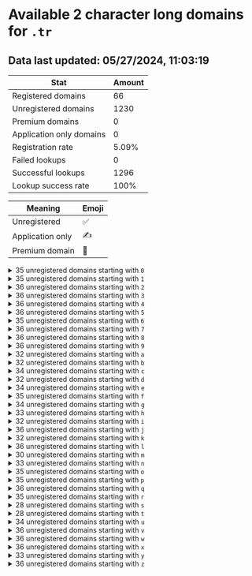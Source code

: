 # Available 2 character long domains for `.tr`

## Data last updated: 05/27/2024, 11:03:19

|Stat|Amount|
|--|--|
|Registered domains|66|
|Unregistered domains|1230|
|Premium domains|0|
|Application only domains|0|
|Registration rate|5.09%|
|Failed lookups|0|
|Successful lookups|1296|
|Lookup success rate|100%|


|Meaning|Emoji|
|--|--|
|Unregistered|:white_check_mark:|
|Application only|:writing_hand:|
|Premium domain|:gem:|

<details>
<summary>35 unregistered domains starting with <bold><code>0</code></bold></summary>

|Type|Domain|
|--|--|
|:white_check_mark:|`00.tr`|
|:white_check_mark:|`01.tr`|
|:white_check_mark:|`02.tr`|
|:white_check_mark:|`03.tr`|
|:white_check_mark:|`04.tr`|
|:white_check_mark:|`05.tr`|
|:white_check_mark:|`06.tr`|
|:white_check_mark:|`08.tr`|
|:white_check_mark:|`09.tr`|
|:white_check_mark:|`0a.tr`|
|:white_check_mark:|`0b.tr`|
|:white_check_mark:|`0c.tr`|
|:white_check_mark:|`0d.tr`|
|:white_check_mark:|`0e.tr`|
|:white_check_mark:|`0f.tr`|
|:white_check_mark:|`0g.tr`|
|:white_check_mark:|`0h.tr`|
|:white_check_mark:|`0i.tr`|
|:white_check_mark:|`0j.tr`|
|:white_check_mark:|`0k.tr`|
|:white_check_mark:|`0l.tr`|
|:white_check_mark:|`0m.tr`|
|:white_check_mark:|`0n.tr`|
|:white_check_mark:|`0o.tr`|
|:white_check_mark:|`0p.tr`|
|:white_check_mark:|`0q.tr`|
|:white_check_mark:|`0r.tr`|
|:white_check_mark:|`0s.tr`|
|:white_check_mark:|`0t.tr`|
|:white_check_mark:|`0u.tr`|
|:white_check_mark:|`0v.tr`|
|:white_check_mark:|`0w.tr`|
|:white_check_mark:|`0x.tr`|
|:white_check_mark:|`0y.tr`|
|:white_check_mark:|`0z.tr`|
</details>
<details>
<summary>35 unregistered domains starting with <bold><code>1</code></bold></summary>

|Type|Domain|
|--|--|
|:white_check_mark:|`10.tr`|
|:white_check_mark:|`11.tr`|
|:white_check_mark:|`12.tr`|
|:white_check_mark:|`13.tr`|
|:white_check_mark:|`14.tr`|
|:white_check_mark:|`15.tr`|
|:white_check_mark:|`16.tr`|
|:white_check_mark:|`18.tr`|
|:white_check_mark:|`19.tr`|
|:white_check_mark:|`1a.tr`|
|:white_check_mark:|`1b.tr`|
|:white_check_mark:|`1c.tr`|
|:white_check_mark:|`1d.tr`|
|:white_check_mark:|`1e.tr`|
|:white_check_mark:|`1f.tr`|
|:white_check_mark:|`1g.tr`|
|:white_check_mark:|`1h.tr`|
|:white_check_mark:|`1i.tr`|
|:white_check_mark:|`1j.tr`|
|:white_check_mark:|`1k.tr`|
|:white_check_mark:|`1l.tr`|
|:white_check_mark:|`1m.tr`|
|:white_check_mark:|`1n.tr`|
|:white_check_mark:|`1o.tr`|
|:white_check_mark:|`1p.tr`|
|:white_check_mark:|`1q.tr`|
|:white_check_mark:|`1r.tr`|
|:white_check_mark:|`1s.tr`|
|:white_check_mark:|`1t.tr`|
|:white_check_mark:|`1u.tr`|
|:white_check_mark:|`1v.tr`|
|:white_check_mark:|`1w.tr`|
|:white_check_mark:|`1x.tr`|
|:white_check_mark:|`1y.tr`|
|:white_check_mark:|`1z.tr`|
</details>
<details>
<summary>36 unregistered domains starting with <bold><code>2</code></bold></summary>

|Type|Domain|
|--|--|
|:white_check_mark:|`20.tr`|
|:white_check_mark:|`21.tr`|
|:white_check_mark:|`22.tr`|
|:white_check_mark:|`23.tr`|
|:white_check_mark:|`24.tr`|
|:white_check_mark:|`25.tr`|
|:white_check_mark:|`26.tr`|
|:white_check_mark:|`27.tr`|
|:white_check_mark:|`28.tr`|
|:white_check_mark:|`29.tr`|
|:white_check_mark:|`2a.tr`|
|:white_check_mark:|`2b.tr`|
|:white_check_mark:|`2c.tr`|
|:white_check_mark:|`2d.tr`|
|:white_check_mark:|`2e.tr`|
|:white_check_mark:|`2f.tr`|
|:white_check_mark:|`2g.tr`|
|:white_check_mark:|`2h.tr`|
|:white_check_mark:|`2i.tr`|
|:white_check_mark:|`2j.tr`|
|:white_check_mark:|`2k.tr`|
|:white_check_mark:|`2l.tr`|
|:white_check_mark:|`2m.tr`|
|:white_check_mark:|`2n.tr`|
|:white_check_mark:|`2o.tr`|
|:white_check_mark:|`2p.tr`|
|:white_check_mark:|`2q.tr`|
|:white_check_mark:|`2r.tr`|
|:white_check_mark:|`2s.tr`|
|:white_check_mark:|`2t.tr`|
|:white_check_mark:|`2u.tr`|
|:white_check_mark:|`2v.tr`|
|:white_check_mark:|`2w.tr`|
|:white_check_mark:|`2x.tr`|
|:white_check_mark:|`2y.tr`|
|:white_check_mark:|`2z.tr`|
</details>
<details>
<summary>36 unregistered domains starting with <bold><code>3</code></bold></summary>

|Type|Domain|
|--|--|
|:white_check_mark:|`30.tr`|
|:white_check_mark:|`31.tr`|
|:white_check_mark:|`32.tr`|
|:white_check_mark:|`33.tr`|
|:white_check_mark:|`34.tr`|
|:white_check_mark:|`35.tr`|
|:white_check_mark:|`36.tr`|
|:white_check_mark:|`37.tr`|
|:white_check_mark:|`38.tr`|
|:white_check_mark:|`39.tr`|
|:white_check_mark:|`3a.tr`|
|:white_check_mark:|`3b.tr`|
|:white_check_mark:|`3c.tr`|
|:white_check_mark:|`3d.tr`|
|:white_check_mark:|`3e.tr`|
|:white_check_mark:|`3f.tr`|
|:white_check_mark:|`3g.tr`|
|:white_check_mark:|`3h.tr`|
|:white_check_mark:|`3i.tr`|
|:white_check_mark:|`3j.tr`|
|:white_check_mark:|`3k.tr`|
|:white_check_mark:|`3l.tr`|
|:white_check_mark:|`3m.tr`|
|:white_check_mark:|`3n.tr`|
|:white_check_mark:|`3o.tr`|
|:white_check_mark:|`3p.tr`|
|:white_check_mark:|`3q.tr`|
|:white_check_mark:|`3r.tr`|
|:white_check_mark:|`3s.tr`|
|:white_check_mark:|`3t.tr`|
|:white_check_mark:|`3u.tr`|
|:white_check_mark:|`3v.tr`|
|:white_check_mark:|`3w.tr`|
|:white_check_mark:|`3x.tr`|
|:white_check_mark:|`3y.tr`|
|:white_check_mark:|`3z.tr`|
</details>
<details>
<summary>36 unregistered domains starting with <bold><code>4</code></bold></summary>

|Type|Domain|
|--|--|
|:white_check_mark:|`40.tr`|
|:white_check_mark:|`41.tr`|
|:white_check_mark:|`42.tr`|
|:white_check_mark:|`43.tr`|
|:white_check_mark:|`44.tr`|
|:white_check_mark:|`45.tr`|
|:white_check_mark:|`46.tr`|
|:white_check_mark:|`47.tr`|
|:white_check_mark:|`48.tr`|
|:white_check_mark:|`49.tr`|
|:white_check_mark:|`4a.tr`|
|:white_check_mark:|`4b.tr`|
|:white_check_mark:|`4c.tr`|
|:white_check_mark:|`4d.tr`|
|:white_check_mark:|`4e.tr`|
|:white_check_mark:|`4f.tr`|
|:white_check_mark:|`4g.tr`|
|:white_check_mark:|`4h.tr`|
|:white_check_mark:|`4i.tr`|
|:white_check_mark:|`4j.tr`|
|:white_check_mark:|`4k.tr`|
|:white_check_mark:|`4l.tr`|
|:white_check_mark:|`4m.tr`|
|:white_check_mark:|`4n.tr`|
|:white_check_mark:|`4o.tr`|
|:white_check_mark:|`4p.tr`|
|:white_check_mark:|`4q.tr`|
|:white_check_mark:|`4r.tr`|
|:white_check_mark:|`4s.tr`|
|:white_check_mark:|`4t.tr`|
|:white_check_mark:|`4u.tr`|
|:white_check_mark:|`4v.tr`|
|:white_check_mark:|`4w.tr`|
|:white_check_mark:|`4x.tr`|
|:white_check_mark:|`4y.tr`|
|:white_check_mark:|`4z.tr`|
</details>
<details>
<summary>36 unregistered domains starting with <bold><code>5</code></bold></summary>

|Type|Domain|
|--|--|
|:white_check_mark:|`50.tr`|
|:white_check_mark:|`51.tr`|
|:white_check_mark:|`52.tr`|
|:white_check_mark:|`53.tr`|
|:white_check_mark:|`54.tr`|
|:white_check_mark:|`55.tr`|
|:white_check_mark:|`56.tr`|
|:white_check_mark:|`57.tr`|
|:white_check_mark:|`58.tr`|
|:white_check_mark:|`59.tr`|
|:white_check_mark:|`5a.tr`|
|:white_check_mark:|`5b.tr`|
|:white_check_mark:|`5c.tr`|
|:white_check_mark:|`5d.tr`|
|:white_check_mark:|`5e.tr`|
|:white_check_mark:|`5f.tr`|
|:white_check_mark:|`5g.tr`|
|:white_check_mark:|`5h.tr`|
|:white_check_mark:|`5i.tr`|
|:white_check_mark:|`5j.tr`|
|:white_check_mark:|`5k.tr`|
|:white_check_mark:|`5l.tr`|
|:white_check_mark:|`5m.tr`|
|:white_check_mark:|`5n.tr`|
|:white_check_mark:|`5o.tr`|
|:white_check_mark:|`5p.tr`|
|:white_check_mark:|`5q.tr`|
|:white_check_mark:|`5r.tr`|
|:white_check_mark:|`5s.tr`|
|:white_check_mark:|`5t.tr`|
|:white_check_mark:|`5u.tr`|
|:white_check_mark:|`5v.tr`|
|:white_check_mark:|`5w.tr`|
|:white_check_mark:|`5x.tr`|
|:white_check_mark:|`5y.tr`|
|:white_check_mark:|`5z.tr`|
</details>
<details>
<summary>35 unregistered domains starting with <bold><code>6</code></bold></summary>

|Type|Domain|
|--|--|
|:white_check_mark:|`60.tr`|
|:white_check_mark:|`61.tr`|
|:white_check_mark:|`62.tr`|
|:white_check_mark:|`63.tr`|
|:white_check_mark:|`64.tr`|
|:white_check_mark:|`65.tr`|
|:white_check_mark:|`66.tr`|
|:white_check_mark:|`68.tr`|
|:white_check_mark:|`69.tr`|
|:white_check_mark:|`6a.tr`|
|:white_check_mark:|`6b.tr`|
|:white_check_mark:|`6c.tr`|
|:white_check_mark:|`6d.tr`|
|:white_check_mark:|`6e.tr`|
|:white_check_mark:|`6f.tr`|
|:white_check_mark:|`6g.tr`|
|:white_check_mark:|`6h.tr`|
|:white_check_mark:|`6i.tr`|
|:white_check_mark:|`6j.tr`|
|:white_check_mark:|`6k.tr`|
|:white_check_mark:|`6l.tr`|
|:white_check_mark:|`6m.tr`|
|:white_check_mark:|`6n.tr`|
|:white_check_mark:|`6o.tr`|
|:white_check_mark:|`6p.tr`|
|:white_check_mark:|`6q.tr`|
|:white_check_mark:|`6r.tr`|
|:white_check_mark:|`6s.tr`|
|:white_check_mark:|`6t.tr`|
|:white_check_mark:|`6u.tr`|
|:white_check_mark:|`6v.tr`|
|:white_check_mark:|`6w.tr`|
|:white_check_mark:|`6x.tr`|
|:white_check_mark:|`6y.tr`|
|:white_check_mark:|`6z.tr`|
</details>
<details>
<summary>36 unregistered domains starting with <bold><code>7</code></bold></summary>

|Type|Domain|
|--|--|
|:white_check_mark:|`70.tr`|
|:white_check_mark:|`71.tr`|
|:white_check_mark:|`72.tr`|
|:white_check_mark:|`73.tr`|
|:white_check_mark:|`74.tr`|
|:white_check_mark:|`75.tr`|
|:white_check_mark:|`76.tr`|
|:white_check_mark:|`77.tr`|
|:white_check_mark:|`78.tr`|
|:white_check_mark:|`79.tr`|
|:white_check_mark:|`7a.tr`|
|:white_check_mark:|`7b.tr`|
|:white_check_mark:|`7c.tr`|
|:white_check_mark:|`7d.tr`|
|:white_check_mark:|`7e.tr`|
|:white_check_mark:|`7f.tr`|
|:white_check_mark:|`7g.tr`|
|:white_check_mark:|`7h.tr`|
|:white_check_mark:|`7i.tr`|
|:white_check_mark:|`7j.tr`|
|:white_check_mark:|`7k.tr`|
|:white_check_mark:|`7l.tr`|
|:white_check_mark:|`7m.tr`|
|:white_check_mark:|`7n.tr`|
|:white_check_mark:|`7o.tr`|
|:white_check_mark:|`7p.tr`|
|:white_check_mark:|`7q.tr`|
|:white_check_mark:|`7r.tr`|
|:white_check_mark:|`7s.tr`|
|:white_check_mark:|`7t.tr`|
|:white_check_mark:|`7u.tr`|
|:white_check_mark:|`7v.tr`|
|:white_check_mark:|`7w.tr`|
|:white_check_mark:|`7x.tr`|
|:white_check_mark:|`7y.tr`|
|:white_check_mark:|`7z.tr`|
</details>
<details>
<summary>36 unregistered domains starting with <bold><code>8</code></bold></summary>

|Type|Domain|
|--|--|
|:white_check_mark:|`80.tr`|
|:white_check_mark:|`81.tr`|
|:white_check_mark:|`82.tr`|
|:white_check_mark:|`83.tr`|
|:white_check_mark:|`84.tr`|
|:white_check_mark:|`85.tr`|
|:white_check_mark:|`86.tr`|
|:white_check_mark:|`87.tr`|
|:white_check_mark:|`88.tr`|
|:white_check_mark:|`89.tr`|
|:white_check_mark:|`8a.tr`|
|:white_check_mark:|`8b.tr`|
|:white_check_mark:|`8c.tr`|
|:white_check_mark:|`8d.tr`|
|:white_check_mark:|`8e.tr`|
|:white_check_mark:|`8f.tr`|
|:white_check_mark:|`8g.tr`|
|:white_check_mark:|`8h.tr`|
|:white_check_mark:|`8i.tr`|
|:white_check_mark:|`8j.tr`|
|:white_check_mark:|`8k.tr`|
|:white_check_mark:|`8l.tr`|
|:white_check_mark:|`8m.tr`|
|:white_check_mark:|`8n.tr`|
|:white_check_mark:|`8o.tr`|
|:white_check_mark:|`8p.tr`|
|:white_check_mark:|`8q.tr`|
|:white_check_mark:|`8r.tr`|
|:white_check_mark:|`8s.tr`|
|:white_check_mark:|`8t.tr`|
|:white_check_mark:|`8u.tr`|
|:white_check_mark:|`8v.tr`|
|:white_check_mark:|`8w.tr`|
|:white_check_mark:|`8x.tr`|
|:white_check_mark:|`8y.tr`|
|:white_check_mark:|`8z.tr`|
</details>
<details>
<summary>36 unregistered domains starting with <bold><code>9</code></bold></summary>

|Type|Domain|
|--|--|
|:white_check_mark:|`90.tr`|
|:white_check_mark:|`91.tr`|
|:white_check_mark:|`92.tr`|
|:white_check_mark:|`93.tr`|
|:white_check_mark:|`94.tr`|
|:white_check_mark:|`95.tr`|
|:white_check_mark:|`96.tr`|
|:white_check_mark:|`97.tr`|
|:white_check_mark:|`98.tr`|
|:white_check_mark:|`99.tr`|
|:white_check_mark:|`9a.tr`|
|:white_check_mark:|`9b.tr`|
|:white_check_mark:|`9c.tr`|
|:white_check_mark:|`9d.tr`|
|:white_check_mark:|`9e.tr`|
|:white_check_mark:|`9f.tr`|
|:white_check_mark:|`9g.tr`|
|:white_check_mark:|`9h.tr`|
|:white_check_mark:|`9i.tr`|
|:white_check_mark:|`9j.tr`|
|:white_check_mark:|`9k.tr`|
|:white_check_mark:|`9l.tr`|
|:white_check_mark:|`9m.tr`|
|:white_check_mark:|`9n.tr`|
|:white_check_mark:|`9o.tr`|
|:white_check_mark:|`9p.tr`|
|:white_check_mark:|`9q.tr`|
|:white_check_mark:|`9r.tr`|
|:white_check_mark:|`9s.tr`|
|:white_check_mark:|`9t.tr`|
|:white_check_mark:|`9u.tr`|
|:white_check_mark:|`9v.tr`|
|:white_check_mark:|`9w.tr`|
|:white_check_mark:|`9x.tr`|
|:white_check_mark:|`9y.tr`|
|:white_check_mark:|`9z.tr`|
</details>
<details>
<summary>32 unregistered domains starting with <bold><code>a</code></bold></summary>

|Type|Domain|
|--|--|
|:white_check_mark:|`a0.tr`|
|:white_check_mark:|`a1.tr`|
|:white_check_mark:|`a2.tr`|
|:white_check_mark:|`a3.tr`|
|:white_check_mark:|`a4.tr`|
|:white_check_mark:|`a5.tr`|
|:white_check_mark:|`a6.tr`|
|:white_check_mark:|`a7.tr`|
|:white_check_mark:|`a8.tr`|
|:white_check_mark:|`a9.tr`|
|:white_check_mark:|`ac.tr`|
|:white_check_mark:|`ad.tr`|
|:white_check_mark:|`ae.tr`|
|:white_check_mark:|`af.tr`|
|:white_check_mark:|`ag.tr`|
|:white_check_mark:|`ah.tr`|
|:white_check_mark:|`aj.tr`|
|:white_check_mark:|`ak.tr`|
|:white_check_mark:|`al.tr`|
|:white_check_mark:|`am.tr`|
|:white_check_mark:|`an.tr`|
|:white_check_mark:|`ao.tr`|
|:white_check_mark:|`ap.tr`|
|:white_check_mark:|`aq.tr`|
|:white_check_mark:|`ar.tr`|
|:white_check_mark:|`as.tr`|
|:white_check_mark:|`at.tr`|
|:white_check_mark:|`av.tr`|
|:white_check_mark:|`aw.tr`|
|:white_check_mark:|`ax.tr`|
|:white_check_mark:|`ay.tr`|
|:white_check_mark:|`az.tr`|
</details>
<details>
<summary>32 unregistered domains starting with <bold><code>b</code></bold></summary>

|Type|Domain|
|--|--|
|:white_check_mark:|`b0.tr`|
|:white_check_mark:|`b1.tr`|
|:white_check_mark:|`b2.tr`|
|:white_check_mark:|`b3.tr`|
|:white_check_mark:|`b4.tr`|
|:white_check_mark:|`b5.tr`|
|:white_check_mark:|`b6.tr`|
|:white_check_mark:|`b7.tr`|
|:white_check_mark:|`b8.tr`|
|:white_check_mark:|`b9.tr`|
|:white_check_mark:|`ba.tr`|
|:white_check_mark:|`bb.tr`|
|:white_check_mark:|`bc.tr`|
|:white_check_mark:|`bf.tr`|
|:white_check_mark:|`bg.tr`|
|:white_check_mark:|`bh.tr`|
|:white_check_mark:|`bi.tr`|
|:white_check_mark:|`bj.tr`|
|:white_check_mark:|`bk.tr`|
|:white_check_mark:|`bl.tr`|
|:white_check_mark:|`bm.tr`|
|:white_check_mark:|`bn.tr`|
|:white_check_mark:|`bo.tr`|
|:white_check_mark:|`bp.tr`|
|:white_check_mark:|`bq.tr`|
|:white_check_mark:|`br.tr`|
|:white_check_mark:|`bs.tr`|
|:white_check_mark:|`bv.tr`|
|:white_check_mark:|`bw.tr`|
|:white_check_mark:|`bx.tr`|
|:white_check_mark:|`by.tr`|
|:white_check_mark:|`bz.tr`|
</details>
<details>
<summary>34 unregistered domains starting with <bold><code>c</code></bold></summary>

|Type|Domain|
|--|--|
|:white_check_mark:|`c0.tr`|
|:white_check_mark:|`c1.tr`|
|:white_check_mark:|`c2.tr`|
|:white_check_mark:|`c3.tr`|
|:white_check_mark:|`c4.tr`|
|:white_check_mark:|`c5.tr`|
|:white_check_mark:|`c6.tr`|
|:white_check_mark:|`c7.tr`|
|:white_check_mark:|`c8.tr`|
|:white_check_mark:|`c9.tr`|
|:white_check_mark:|`ca.tr`|
|:white_check_mark:|`cb.tr`|
|:white_check_mark:|`cc.tr`|
|:white_check_mark:|`cd.tr`|
|:white_check_mark:|`ce.tr`|
|:white_check_mark:|`cf.tr`|
|:white_check_mark:|`cg.tr`|
|:white_check_mark:|`ch.tr`|
|:white_check_mark:|`cj.tr`|
|:white_check_mark:|`ck.tr`|
|:white_check_mark:|`cl.tr`|
|:white_check_mark:|`cm.tr`|
|:white_check_mark:|`cn.tr`|
|:white_check_mark:|`co.tr`|
|:white_check_mark:|`cp.tr`|
|:white_check_mark:|`cq.tr`|
|:white_check_mark:|`cr.tr`|
|:white_check_mark:|`cs.tr`|
|:white_check_mark:|`ct.tr`|
|:white_check_mark:|`cv.tr`|
|:white_check_mark:|`cw.tr`|
|:white_check_mark:|`cx.tr`|
|:white_check_mark:|`cy.tr`|
|:white_check_mark:|`cz.tr`|
</details>
<details>
<summary>32 unregistered domains starting with <bold><code>d</code></bold></summary>

|Type|Domain|
|--|--|
|:white_check_mark:|`d0.tr`|
|:white_check_mark:|`d1.tr`|
|:white_check_mark:|`d2.tr`|
|:white_check_mark:|`d3.tr`|
|:white_check_mark:|`d4.tr`|
|:white_check_mark:|`d5.tr`|
|:white_check_mark:|`d6.tr`|
|:white_check_mark:|`d7.tr`|
|:white_check_mark:|`d8.tr`|
|:white_check_mark:|`d9.tr`|
|:white_check_mark:|`dc.tr`|
|:white_check_mark:|`de.tr`|
|:white_check_mark:|`df.tr`|
|:white_check_mark:|`dg.tr`|
|:white_check_mark:|`dh.tr`|
|:white_check_mark:|`di.tr`|
|:white_check_mark:|`dj.tr`|
|:white_check_mark:|`dk.tr`|
|:white_check_mark:|`dl.tr`|
|:white_check_mark:|`dm.tr`|
|:white_check_mark:|`dn.tr`|
|:white_check_mark:|`do.tr`|
|:white_check_mark:|`dp.tr`|
|:white_check_mark:|`dq.tr`|
|:white_check_mark:|`dr.tr`|
|:white_check_mark:|`ds.tr`|
|:white_check_mark:|`dt.tr`|
|:white_check_mark:|`dv.tr`|
|:white_check_mark:|`dw.tr`|
|:white_check_mark:|`dx.tr`|
|:white_check_mark:|`dy.tr`|
|:white_check_mark:|`dz.tr`|
</details>
<details>
<summary>34 unregistered domains starting with <bold><code>e</code></bold></summary>

|Type|Domain|
|--|--|
|:white_check_mark:|`e0.tr`|
|:white_check_mark:|`e1.tr`|
|:white_check_mark:|`e2.tr`|
|:white_check_mark:|`e3.tr`|
|:white_check_mark:|`e4.tr`|
|:white_check_mark:|`e5.tr`|
|:white_check_mark:|`e6.tr`|
|:white_check_mark:|`e7.tr`|
|:white_check_mark:|`e8.tr`|
|:white_check_mark:|`e9.tr`|
|:white_check_mark:|`ea.tr`|
|:white_check_mark:|`ec.tr`|
|:white_check_mark:|`ed.tr`|
|:white_check_mark:|`ee.tr`|
|:white_check_mark:|`ef.tr`|
|:white_check_mark:|`eg.tr`|
|:white_check_mark:|`eh.tr`|
|:white_check_mark:|`ei.tr`|
|:white_check_mark:|`ej.tr`|
|:white_check_mark:|`ek.tr`|
|:white_check_mark:|`el.tr`|
|:white_check_mark:|`em.tr`|
|:white_check_mark:|`en.tr`|
|:white_check_mark:|`eo.tr`|
|:white_check_mark:|`ep.tr`|
|:white_check_mark:|`eq.tr`|
|:white_check_mark:|`er.tr`|
|:white_check_mark:|`es.tr`|
|:white_check_mark:|`et.tr`|
|:white_check_mark:|`ev.tr`|
|:white_check_mark:|`ew.tr`|
|:white_check_mark:|`ex.tr`|
|:white_check_mark:|`ey.tr`|
|:white_check_mark:|`ez.tr`|
</details>
<details>
<summary>35 unregistered domains starting with <bold><code>f</code></bold></summary>

|Type|Domain|
|--|--|
|:white_check_mark:|`f0.tr`|
|:white_check_mark:|`f1.tr`|
|:white_check_mark:|`f2.tr`|
|:white_check_mark:|`f3.tr`|
|:white_check_mark:|`f4.tr`|
|:white_check_mark:|`f5.tr`|
|:white_check_mark:|`f6.tr`|
|:white_check_mark:|`f7.tr`|
|:white_check_mark:|`f8.tr`|
|:white_check_mark:|`f9.tr`|
|:white_check_mark:|`fa.tr`|
|:white_check_mark:|`fc.tr`|
|:white_check_mark:|`fd.tr`|
|:white_check_mark:|`fe.tr`|
|:white_check_mark:|`ff.tr`|
|:white_check_mark:|`fg.tr`|
|:white_check_mark:|`fh.tr`|
|:white_check_mark:|`fi.tr`|
|:white_check_mark:|`fj.tr`|
|:white_check_mark:|`fk.tr`|
|:white_check_mark:|`fl.tr`|
|:white_check_mark:|`fm.tr`|
|:white_check_mark:|`fn.tr`|
|:white_check_mark:|`fo.tr`|
|:white_check_mark:|`fp.tr`|
|:white_check_mark:|`fq.tr`|
|:white_check_mark:|`fr.tr`|
|:white_check_mark:|`fs.tr`|
|:white_check_mark:|`ft.tr`|
|:white_check_mark:|`fu.tr`|
|:white_check_mark:|`fv.tr`|
|:white_check_mark:|`fw.tr`|
|:white_check_mark:|`fx.tr`|
|:white_check_mark:|`fy.tr`|
|:white_check_mark:|`fz.tr`|
</details>
<details>
<summary>34 unregistered domains starting with <bold><code>g</code></bold></summary>

|Type|Domain|
|--|--|
|:white_check_mark:|`g0.tr`|
|:white_check_mark:|`g1.tr`|
|:white_check_mark:|`g2.tr`|
|:white_check_mark:|`g3.tr`|
|:white_check_mark:|`g4.tr`|
|:white_check_mark:|`g5.tr`|
|:white_check_mark:|`g6.tr`|
|:white_check_mark:|`g7.tr`|
|:white_check_mark:|`g8.tr`|
|:white_check_mark:|`g9.tr`|
|:white_check_mark:|`ga.tr`|
|:white_check_mark:|`gb.tr`|
|:white_check_mark:|`gc.tr`|
|:white_check_mark:|`gd.tr`|
|:white_check_mark:|`ge.tr`|
|:white_check_mark:|`gf.tr`|
|:white_check_mark:|`gg.tr`|
|:white_check_mark:|`gh.tr`|
|:white_check_mark:|`gi.tr`|
|:white_check_mark:|`gj.tr`|
|:white_check_mark:|`gl.tr`|
|:white_check_mark:|`gm.tr`|
|:white_check_mark:|`gn.tr`|
|:white_check_mark:|`go.tr`|
|:white_check_mark:|`gp.tr`|
|:white_check_mark:|`gq.tr`|
|:white_check_mark:|`gr.tr`|
|:white_check_mark:|`gs.tr`|
|:white_check_mark:|`gt.tr`|
|:white_check_mark:|`gv.tr`|
|:white_check_mark:|`gw.tr`|
|:white_check_mark:|`gx.tr`|
|:white_check_mark:|`gy.tr`|
|:white_check_mark:|`gz.tr`|
</details>
<details>
<summary>33 unregistered domains starting with <bold><code>h</code></bold></summary>

|Type|Domain|
|--|--|
|:white_check_mark:|`h0.tr`|
|:white_check_mark:|`h1.tr`|
|:white_check_mark:|`h2.tr`|
|:white_check_mark:|`h3.tr`|
|:white_check_mark:|`h4.tr`|
|:white_check_mark:|`h5.tr`|
|:white_check_mark:|`h6.tr`|
|:white_check_mark:|`h7.tr`|
|:white_check_mark:|`h8.tr`|
|:white_check_mark:|`h9.tr`|
|:white_check_mark:|`ha.tr`|
|:white_check_mark:|`hb.tr`|
|:white_check_mark:|`hc.tr`|
|:white_check_mark:|`hd.tr`|
|:white_check_mark:|`he.tr`|
|:white_check_mark:|`hf.tr`|
|:white_check_mark:|`hg.tr`|
|:white_check_mark:|`hh.tr`|
|:white_check_mark:|`hi.tr`|
|:white_check_mark:|`hj.tr`|
|:white_check_mark:|`hl.tr`|
|:white_check_mark:|`hn.tr`|
|:white_check_mark:|`ho.tr`|
|:white_check_mark:|`hp.tr`|
|:white_check_mark:|`hq.tr`|
|:white_check_mark:|`hr.tr`|
|:white_check_mark:|`hs.tr`|
|:white_check_mark:|`ht.tr`|
|:white_check_mark:|`hv.tr`|
|:white_check_mark:|`hw.tr`|
|:white_check_mark:|`hx.tr`|
|:white_check_mark:|`hy.tr`|
|:white_check_mark:|`hz.tr`|
</details>
<details>
<summary>32 unregistered domains starting with <bold><code>i</code></bold></summary>

|Type|Domain|
|--|--|
|:white_check_mark:|`i0.tr`|
|:white_check_mark:|`i1.tr`|
|:white_check_mark:|`i2.tr`|
|:white_check_mark:|`i3.tr`|
|:white_check_mark:|`i4.tr`|
|:white_check_mark:|`i5.tr`|
|:white_check_mark:|`i6.tr`|
|:white_check_mark:|`i7.tr`|
|:white_check_mark:|`i8.tr`|
|:white_check_mark:|`i9.tr`|
|:white_check_mark:|`ib.tr`|
|:white_check_mark:|`ic.tr`|
|:white_check_mark:|`id.tr`|
|:white_check_mark:|`ie.tr`|
|:white_check_mark:|`if.tr`|
|:white_check_mark:|`ig.tr`|
|:white_check_mark:|`ih.tr`|
|:white_check_mark:|`ii.tr`|
|:white_check_mark:|`ij.tr`|
|:white_check_mark:|`ik.tr`|
|:white_check_mark:|`il.tr`|
|:white_check_mark:|`im.tr`|
|:white_check_mark:|`in.tr`|
|:white_check_mark:|`ip.tr`|
|:white_check_mark:|`iq.tr`|
|:white_check_mark:|`ir.tr`|
|:white_check_mark:|`it.tr`|
|:white_check_mark:|`iv.tr`|
|:white_check_mark:|`iw.tr`|
|:white_check_mark:|`ix.tr`|
|:white_check_mark:|`iy.tr`|
|:white_check_mark:|`iz.tr`|
</details>
<details>
<summary>36 unregistered domains starting with <bold><code>j</code></bold></summary>

|Type|Domain|
|--|--|
|:white_check_mark:|`j0.tr`|
|:white_check_mark:|`j1.tr`|
|:white_check_mark:|`j2.tr`|
|:white_check_mark:|`j3.tr`|
|:white_check_mark:|`j4.tr`|
|:white_check_mark:|`j5.tr`|
|:white_check_mark:|`j6.tr`|
|:white_check_mark:|`j7.tr`|
|:white_check_mark:|`j8.tr`|
|:white_check_mark:|`j9.tr`|
|:white_check_mark:|`ja.tr`|
|:white_check_mark:|`jb.tr`|
|:white_check_mark:|`jc.tr`|
|:white_check_mark:|`jd.tr`|
|:white_check_mark:|`je.tr`|
|:white_check_mark:|`jf.tr`|
|:white_check_mark:|`jg.tr`|
|:white_check_mark:|`jh.tr`|
|:white_check_mark:|`ji.tr`|
|:white_check_mark:|`jj.tr`|
|:white_check_mark:|`jk.tr`|
|:white_check_mark:|`jl.tr`|
|:white_check_mark:|`jm.tr`|
|:white_check_mark:|`jn.tr`|
|:white_check_mark:|`jo.tr`|
|:white_check_mark:|`jp.tr`|
|:white_check_mark:|`jq.tr`|
|:white_check_mark:|`jr.tr`|
|:white_check_mark:|`js.tr`|
|:white_check_mark:|`jt.tr`|
|:white_check_mark:|`ju.tr`|
|:white_check_mark:|`jv.tr`|
|:white_check_mark:|`jw.tr`|
|:white_check_mark:|`jx.tr`|
|:white_check_mark:|`jy.tr`|
|:white_check_mark:|`jz.tr`|
</details>
<details>
<summary>32 unregistered domains starting with <bold><code>k</code></bold></summary>

|Type|Domain|
|--|--|
|:white_check_mark:|`k0.tr`|
|:white_check_mark:|`k1.tr`|
|:white_check_mark:|`k2.tr`|
|:white_check_mark:|`k3.tr`|
|:white_check_mark:|`k4.tr`|
|:white_check_mark:|`k5.tr`|
|:white_check_mark:|`k6.tr`|
|:white_check_mark:|`k7.tr`|
|:white_check_mark:|`k8.tr`|
|:white_check_mark:|`k9.tr`|
|:white_check_mark:|`kb.tr`|
|:white_check_mark:|`kc.tr`|
|:white_check_mark:|`kd.tr`|
|:white_check_mark:|`ke.tr`|
|:white_check_mark:|`kf.tr`|
|:white_check_mark:|`kg.tr`|
|:white_check_mark:|`kh.tr`|
|:white_check_mark:|`ki.tr`|
|:white_check_mark:|`kj.tr`|
|:white_check_mark:|`kk.tr`|
|:white_check_mark:|`kl.tr`|
|:white_check_mark:|`kn.tr`|
|:white_check_mark:|`ko.tr`|
|:white_check_mark:|`kq.tr`|
|:white_check_mark:|`kr.tr`|
|:white_check_mark:|`ks.tr`|
|:white_check_mark:|`kt.tr`|
|:white_check_mark:|`kv.tr`|
|:white_check_mark:|`kw.tr`|
|:white_check_mark:|`kx.tr`|
|:white_check_mark:|`ky.tr`|
|:white_check_mark:|`kz.tr`|
</details>
<details>
<summary>36 unregistered domains starting with <bold><code>l</code></bold></summary>

|Type|Domain|
|--|--|
|:white_check_mark:|`l0.tr`|
|:white_check_mark:|`l1.tr`|
|:white_check_mark:|`l2.tr`|
|:white_check_mark:|`l3.tr`|
|:white_check_mark:|`l4.tr`|
|:white_check_mark:|`l5.tr`|
|:white_check_mark:|`l6.tr`|
|:white_check_mark:|`l7.tr`|
|:white_check_mark:|`l8.tr`|
|:white_check_mark:|`l9.tr`|
|:white_check_mark:|`la.tr`|
|:white_check_mark:|`lb.tr`|
|:white_check_mark:|`lc.tr`|
|:white_check_mark:|`ld.tr`|
|:white_check_mark:|`le.tr`|
|:white_check_mark:|`lf.tr`|
|:white_check_mark:|`lg.tr`|
|:white_check_mark:|`lh.tr`|
|:white_check_mark:|`li.tr`|
|:white_check_mark:|`lj.tr`|
|:white_check_mark:|`lk.tr`|
|:white_check_mark:|`ll.tr`|
|:white_check_mark:|`lm.tr`|
|:white_check_mark:|`ln.tr`|
|:white_check_mark:|`lo.tr`|
|:white_check_mark:|`lp.tr`|
|:white_check_mark:|`lq.tr`|
|:white_check_mark:|`lr.tr`|
|:white_check_mark:|`ls.tr`|
|:white_check_mark:|`lt.tr`|
|:white_check_mark:|`lu.tr`|
|:white_check_mark:|`lv.tr`|
|:white_check_mark:|`lw.tr`|
|:white_check_mark:|`lx.tr`|
|:white_check_mark:|`ly.tr`|
|:white_check_mark:|`lz.tr`|
</details>
<details>
<summary>30 unregistered domains starting with <bold><code>m</code></bold></summary>

|Type|Domain|
|--|--|
|:white_check_mark:|`m0.tr`|
|:white_check_mark:|`m1.tr`|
|:white_check_mark:|`m2.tr`|
|:white_check_mark:|`m3.tr`|
|:white_check_mark:|`m4.tr`|
|:white_check_mark:|`m5.tr`|
|:white_check_mark:|`m6.tr`|
|:white_check_mark:|`m7.tr`|
|:white_check_mark:|`m8.tr`|
|:white_check_mark:|`m9.tr`|
|:white_check_mark:|`ma.tr`|
|:white_check_mark:|`mb.tr`|
|:white_check_mark:|`md.tr`|
|:white_check_mark:|`mf.tr`|
|:white_check_mark:|`mg.tr`|
|:white_check_mark:|`mi.tr`|
|:white_check_mark:|`mj.tr`|
|:white_check_mark:|`ml.tr`|
|:white_check_mark:|`mm.tr`|
|:white_check_mark:|`mn.tr`|
|:white_check_mark:|`mo.tr`|
|:white_check_mark:|`mp.tr`|
|:white_check_mark:|`mq.tr`|
|:white_check_mark:|`mr.tr`|
|:white_check_mark:|`ms.tr`|
|:white_check_mark:|`mv.tr`|
|:white_check_mark:|`mw.tr`|
|:white_check_mark:|`mx.tr`|
|:white_check_mark:|`my.tr`|
|:white_check_mark:|`mz.tr`|
</details>
<details>
<summary>33 unregistered domains starting with <bold><code>n</code></bold></summary>

|Type|Domain|
|--|--|
|:white_check_mark:|`n0.tr`|
|:white_check_mark:|`n1.tr`|
|:white_check_mark:|`n2.tr`|
|:white_check_mark:|`n3.tr`|
|:white_check_mark:|`n4.tr`|
|:white_check_mark:|`n5.tr`|
|:white_check_mark:|`n6.tr`|
|:white_check_mark:|`n7.tr`|
|:white_check_mark:|`n8.tr`|
|:white_check_mark:|`n9.tr`|
|:white_check_mark:|`nb.tr`|
|:white_check_mark:|`nc.tr`|
|:white_check_mark:|`nd.tr`|
|:white_check_mark:|`nf.tr`|
|:white_check_mark:|`ng.tr`|
|:white_check_mark:|`nh.tr`|
|:white_check_mark:|`ni.tr`|
|:white_check_mark:|`nj.tr`|
|:white_check_mark:|`nk.tr`|
|:white_check_mark:|`nl.tr`|
|:white_check_mark:|`nm.tr`|
|:white_check_mark:|`nn.tr`|
|:white_check_mark:|`no.tr`|
|:white_check_mark:|`np.tr`|
|:white_check_mark:|`nq.tr`|
|:white_check_mark:|`nr.tr`|
|:white_check_mark:|`ns.tr`|
|:white_check_mark:|`nt.tr`|
|:white_check_mark:|`nv.tr`|
|:white_check_mark:|`nw.tr`|
|:white_check_mark:|`nx.tr`|
|:white_check_mark:|`ny.tr`|
|:white_check_mark:|`nz.tr`|
</details>
<details>
<summary>35 unregistered domains starting with <bold><code>o</code></bold></summary>

|Type|Domain|
|--|--|
|:white_check_mark:|`o0.tr`|
|:white_check_mark:|`o1.tr`|
|:white_check_mark:|`o2.tr`|
|:white_check_mark:|`o3.tr`|
|:white_check_mark:|`o4.tr`|
|:white_check_mark:|`o5.tr`|
|:white_check_mark:|`o6.tr`|
|:white_check_mark:|`o7.tr`|
|:white_check_mark:|`o8.tr`|
|:white_check_mark:|`o9.tr`|
|:white_check_mark:|`oa.tr`|
|:white_check_mark:|`ob.tr`|
|:white_check_mark:|`oc.tr`|
|:white_check_mark:|`od.tr`|
|:white_check_mark:|`oe.tr`|
|:white_check_mark:|`og.tr`|
|:white_check_mark:|`oh.tr`|
|:white_check_mark:|`oi.tr`|
|:white_check_mark:|`oj.tr`|
|:white_check_mark:|`ok.tr`|
|:white_check_mark:|`ol.tr`|
|:white_check_mark:|`om.tr`|
|:white_check_mark:|`on.tr`|
|:white_check_mark:|`oo.tr`|
|:white_check_mark:|`op.tr`|
|:white_check_mark:|`oq.tr`|
|:white_check_mark:|`or.tr`|
|:white_check_mark:|`os.tr`|
|:white_check_mark:|`ot.tr`|
|:white_check_mark:|`ou.tr`|
|:white_check_mark:|`ov.tr`|
|:white_check_mark:|`ow.tr`|
|:white_check_mark:|`ox.tr`|
|:white_check_mark:|`oy.tr`|
|:white_check_mark:|`oz.tr`|
</details>
<details>
<summary>35 unregistered domains starting with <bold><code>p</code></bold></summary>

|Type|Domain|
|--|--|
|:white_check_mark:|`p0.tr`|
|:white_check_mark:|`p1.tr`|
|:white_check_mark:|`p2.tr`|
|:white_check_mark:|`p3.tr`|
|:white_check_mark:|`p4.tr`|
|:white_check_mark:|`p5.tr`|
|:white_check_mark:|`p6.tr`|
|:white_check_mark:|`p7.tr`|
|:white_check_mark:|`p8.tr`|
|:white_check_mark:|`p9.tr`|
|:white_check_mark:|`pa.tr`|
|:white_check_mark:|`pb.tr`|
|:white_check_mark:|`pc.tr`|
|:white_check_mark:|`pd.tr`|
|:white_check_mark:|`pe.tr`|
|:white_check_mark:|`pf.tr`|
|:white_check_mark:|`pg.tr`|
|:white_check_mark:|`ph.tr`|
|:white_check_mark:|`pi.tr`|
|:white_check_mark:|`pj.tr`|
|:white_check_mark:|`pk.tr`|
|:white_check_mark:|`pl.tr`|
|:white_check_mark:|`pn.tr`|
|:white_check_mark:|`po.tr`|
|:white_check_mark:|`pp.tr`|
|:white_check_mark:|`pq.tr`|
|:white_check_mark:|`pr.tr`|
|:white_check_mark:|`ps.tr`|
|:white_check_mark:|`pt.tr`|
|:white_check_mark:|`pu.tr`|
|:white_check_mark:|`pv.tr`|
|:white_check_mark:|`pw.tr`|
|:white_check_mark:|`px.tr`|
|:white_check_mark:|`py.tr`|
|:white_check_mark:|`pz.tr`|
</details>
<details>
<summary>36 unregistered domains starting with <bold><code>q</code></bold></summary>

|Type|Domain|
|--|--|
|:white_check_mark:|`q0.tr`|
|:white_check_mark:|`q1.tr`|
|:white_check_mark:|`q2.tr`|
|:white_check_mark:|`q3.tr`|
|:white_check_mark:|`q4.tr`|
|:white_check_mark:|`q5.tr`|
|:white_check_mark:|`q6.tr`|
|:white_check_mark:|`q7.tr`|
|:white_check_mark:|`q8.tr`|
|:white_check_mark:|`q9.tr`|
|:white_check_mark:|`qa.tr`|
|:white_check_mark:|`qb.tr`|
|:white_check_mark:|`qc.tr`|
|:white_check_mark:|`qd.tr`|
|:white_check_mark:|`qe.tr`|
|:white_check_mark:|`qf.tr`|
|:white_check_mark:|`qg.tr`|
|:white_check_mark:|`qh.tr`|
|:white_check_mark:|`qi.tr`|
|:white_check_mark:|`qj.tr`|
|:white_check_mark:|`qk.tr`|
|:white_check_mark:|`ql.tr`|
|:white_check_mark:|`qm.tr`|
|:white_check_mark:|`qn.tr`|
|:white_check_mark:|`qo.tr`|
|:white_check_mark:|`qp.tr`|
|:white_check_mark:|`qq.tr`|
|:white_check_mark:|`qr.tr`|
|:white_check_mark:|`qs.tr`|
|:white_check_mark:|`qt.tr`|
|:white_check_mark:|`qu.tr`|
|:white_check_mark:|`qv.tr`|
|:white_check_mark:|`qw.tr`|
|:white_check_mark:|`qx.tr`|
|:white_check_mark:|`qy.tr`|
|:white_check_mark:|`qz.tr`|
</details>
<details>
<summary>35 unregistered domains starting with <bold><code>r</code></bold></summary>

|Type|Domain|
|--|--|
|:white_check_mark:|`r0.tr`|
|:white_check_mark:|`r1.tr`|
|:white_check_mark:|`r2.tr`|
|:white_check_mark:|`r3.tr`|
|:white_check_mark:|`r4.tr`|
|:white_check_mark:|`r5.tr`|
|:white_check_mark:|`r6.tr`|
|:white_check_mark:|`r7.tr`|
|:white_check_mark:|`r8.tr`|
|:white_check_mark:|`r9.tr`|
|:white_check_mark:|`ra.tr`|
|:white_check_mark:|`rb.tr`|
|:white_check_mark:|`rd.tr`|
|:white_check_mark:|`re.tr`|
|:white_check_mark:|`rf.tr`|
|:white_check_mark:|`rg.tr`|
|:white_check_mark:|`rh.tr`|
|:white_check_mark:|`ri.tr`|
|:white_check_mark:|`rj.tr`|
|:white_check_mark:|`rk.tr`|
|:white_check_mark:|`rl.tr`|
|:white_check_mark:|`rm.tr`|
|:white_check_mark:|`rn.tr`|
|:white_check_mark:|`ro.tr`|
|:white_check_mark:|`rp.tr`|
|:white_check_mark:|`rq.tr`|
|:white_check_mark:|`rr.tr`|
|:white_check_mark:|`rs.tr`|
|:white_check_mark:|`rt.tr`|
|:white_check_mark:|`ru.tr`|
|:white_check_mark:|`rv.tr`|
|:white_check_mark:|`rw.tr`|
|:white_check_mark:|`rx.tr`|
|:white_check_mark:|`ry.tr`|
|:white_check_mark:|`rz.tr`|
</details>
<details>
<summary>28 unregistered domains starting with <bold><code>s</code></bold></summary>

|Type|Domain|
|--|--|
|:white_check_mark:|`s0.tr`|
|:white_check_mark:|`s1.tr`|
|:white_check_mark:|`s2.tr`|
|:white_check_mark:|`s3.tr`|
|:white_check_mark:|`s4.tr`|
|:white_check_mark:|`s5.tr`|
|:white_check_mark:|`s6.tr`|
|:white_check_mark:|`s7.tr`|
|:white_check_mark:|`s8.tr`|
|:white_check_mark:|`s9.tr`|
|:white_check_mark:|`sa.tr`|
|:white_check_mark:|`sc.tr`|
|:white_check_mark:|`sd.tr`|
|:white_check_mark:|`sf.tr`|
|:white_check_mark:|`sh.tr`|
|:white_check_mark:|`si.tr`|
|:white_check_mark:|`sk.tr`|
|:white_check_mark:|`sl.tr`|
|:white_check_mark:|`sn.tr`|
|:white_check_mark:|`so.tr`|
|:white_check_mark:|`sq.tr`|
|:white_check_mark:|`sr.tr`|
|:white_check_mark:|`ss.tr`|
|:white_check_mark:|`sv.tr`|
|:white_check_mark:|`sw.tr`|
|:white_check_mark:|`sx.tr`|
|:white_check_mark:|`sy.tr`|
|:white_check_mark:|`sz.tr`|
</details>
<details>
<summary>28 unregistered domains starting with <bold><code>t</code></bold></summary>

|Type|Domain|
|--|--|
|:white_check_mark:|`t0.tr`|
|:white_check_mark:|`t1.tr`|
|:white_check_mark:|`t2.tr`|
|:white_check_mark:|`t3.tr`|
|:white_check_mark:|`t4.tr`|
|:white_check_mark:|`t5.tr`|
|:white_check_mark:|`t6.tr`|
|:white_check_mark:|`t7.tr`|
|:white_check_mark:|`t8.tr`|
|:white_check_mark:|`t9.tr`|
|:white_check_mark:|`td.tr`|
|:white_check_mark:|`te.tr`|
|:white_check_mark:|`tf.tr`|
|:white_check_mark:|`tg.tr`|
|:white_check_mark:|`th.tr`|
|:white_check_mark:|`ti.tr`|
|:white_check_mark:|`tj.tr`|
|:white_check_mark:|`tn.tr`|
|:white_check_mark:|`to.tr`|
|:white_check_mark:|`tq.tr`|
|:white_check_mark:|`tr.tr`|
|:white_check_mark:|`ts.tr`|
|:white_check_mark:|`tu.tr`|
|:white_check_mark:|`tv.tr`|
|:white_check_mark:|`tw.tr`|
|:white_check_mark:|`tx.tr`|
|:white_check_mark:|`ty.tr`|
|:white_check_mark:|`tz.tr`|
</details>
<details>
<summary>34 unregistered domains starting with <bold><code>u</code></bold></summary>

|Type|Domain|
|--|--|
|:white_check_mark:|`u0.tr`|
|:white_check_mark:|`u1.tr`|
|:white_check_mark:|`u2.tr`|
|:white_check_mark:|`u3.tr`|
|:white_check_mark:|`u4.tr`|
|:white_check_mark:|`u5.tr`|
|:white_check_mark:|`u6.tr`|
|:white_check_mark:|`u7.tr`|
|:white_check_mark:|`u8.tr`|
|:white_check_mark:|`u9.tr`|
|:white_check_mark:|`ub.tr`|
|:white_check_mark:|`uc.tr`|
|:white_check_mark:|`ud.tr`|
|:white_check_mark:|`ue.tr`|
|:white_check_mark:|`uf.tr`|
|:white_check_mark:|`ug.tr`|
|:white_check_mark:|`uh.tr`|
|:white_check_mark:|`ui.tr`|
|:white_check_mark:|`uj.tr`|
|:white_check_mark:|`uk.tr`|
|:white_check_mark:|`ul.tr`|
|:white_check_mark:|`um.tr`|
|:white_check_mark:|`un.tr`|
|:white_check_mark:|`uo.tr`|
|:white_check_mark:|`up.tr`|
|:white_check_mark:|`uq.tr`|
|:white_check_mark:|`ur.tr`|
|:white_check_mark:|`us.tr`|
|:white_check_mark:|`ut.tr`|
|:white_check_mark:|`uv.tr`|
|:white_check_mark:|`uw.tr`|
|:white_check_mark:|`ux.tr`|
|:white_check_mark:|`uy.tr`|
|:white_check_mark:|`uz.tr`|
</details>
<details>
<summary>36 unregistered domains starting with <bold><code>v</code></bold></summary>

|Type|Domain|
|--|--|
|:white_check_mark:|`v0.tr`|
|:white_check_mark:|`v1.tr`|
|:white_check_mark:|`v2.tr`|
|:white_check_mark:|`v3.tr`|
|:white_check_mark:|`v4.tr`|
|:white_check_mark:|`v5.tr`|
|:white_check_mark:|`v6.tr`|
|:white_check_mark:|`v7.tr`|
|:white_check_mark:|`v8.tr`|
|:white_check_mark:|`v9.tr`|
|:white_check_mark:|`va.tr`|
|:white_check_mark:|`vb.tr`|
|:white_check_mark:|`vc.tr`|
|:white_check_mark:|`vd.tr`|
|:white_check_mark:|`ve.tr`|
|:white_check_mark:|`vf.tr`|
|:white_check_mark:|`vg.tr`|
|:white_check_mark:|`vh.tr`|
|:white_check_mark:|`vi.tr`|
|:white_check_mark:|`vj.tr`|
|:white_check_mark:|`vk.tr`|
|:white_check_mark:|`vl.tr`|
|:white_check_mark:|`vm.tr`|
|:white_check_mark:|`vn.tr`|
|:white_check_mark:|`vo.tr`|
|:white_check_mark:|`vp.tr`|
|:white_check_mark:|`vq.tr`|
|:white_check_mark:|`vr.tr`|
|:white_check_mark:|`vs.tr`|
|:white_check_mark:|`vt.tr`|
|:white_check_mark:|`vu.tr`|
|:white_check_mark:|`vv.tr`|
|:white_check_mark:|`vw.tr`|
|:white_check_mark:|`vx.tr`|
|:white_check_mark:|`vy.tr`|
|:white_check_mark:|`vz.tr`|
</details>
<details>
<summary>36 unregistered domains starting with <bold><code>w</code></bold></summary>

|Type|Domain|
|--|--|
|:white_check_mark:|`w0.tr`|
|:white_check_mark:|`w1.tr`|
|:white_check_mark:|`w2.tr`|
|:white_check_mark:|`w3.tr`|
|:white_check_mark:|`w4.tr`|
|:white_check_mark:|`w5.tr`|
|:white_check_mark:|`w6.tr`|
|:white_check_mark:|`w7.tr`|
|:white_check_mark:|`w8.tr`|
|:white_check_mark:|`w9.tr`|
|:white_check_mark:|`wa.tr`|
|:white_check_mark:|`wb.tr`|
|:white_check_mark:|`wc.tr`|
|:white_check_mark:|`wd.tr`|
|:white_check_mark:|`we.tr`|
|:white_check_mark:|`wf.tr`|
|:white_check_mark:|`wg.tr`|
|:white_check_mark:|`wh.tr`|
|:white_check_mark:|`wi.tr`|
|:white_check_mark:|`wj.tr`|
|:white_check_mark:|`wk.tr`|
|:white_check_mark:|`wl.tr`|
|:white_check_mark:|`wm.tr`|
|:white_check_mark:|`wn.tr`|
|:white_check_mark:|`wo.tr`|
|:white_check_mark:|`wp.tr`|
|:white_check_mark:|`wq.tr`|
|:white_check_mark:|`wr.tr`|
|:white_check_mark:|`ws.tr`|
|:white_check_mark:|`wt.tr`|
|:white_check_mark:|`wu.tr`|
|:white_check_mark:|`wv.tr`|
|:white_check_mark:|`ww.tr`|
|:white_check_mark:|`wx.tr`|
|:white_check_mark:|`wy.tr`|
|:white_check_mark:|`wz.tr`|
</details>
<details>
<summary>36 unregistered domains starting with <bold><code>x</code></bold></summary>

|Type|Domain|
|--|--|
|:white_check_mark:|`x0.tr`|
|:white_check_mark:|`x1.tr`|
|:white_check_mark:|`x2.tr`|
|:white_check_mark:|`x3.tr`|
|:white_check_mark:|`x4.tr`|
|:white_check_mark:|`x5.tr`|
|:white_check_mark:|`x6.tr`|
|:white_check_mark:|`x7.tr`|
|:white_check_mark:|`x8.tr`|
|:white_check_mark:|`x9.tr`|
|:white_check_mark:|`xa.tr`|
|:white_check_mark:|`xb.tr`|
|:white_check_mark:|`xc.tr`|
|:white_check_mark:|`xd.tr`|
|:white_check_mark:|`xe.tr`|
|:white_check_mark:|`xf.tr`|
|:white_check_mark:|`xg.tr`|
|:white_check_mark:|`xh.tr`|
|:white_check_mark:|`xi.tr`|
|:white_check_mark:|`xj.tr`|
|:white_check_mark:|`xk.tr`|
|:white_check_mark:|`xl.tr`|
|:white_check_mark:|`xm.tr`|
|:white_check_mark:|`xn.tr`|
|:white_check_mark:|`xo.tr`|
|:white_check_mark:|`xp.tr`|
|:white_check_mark:|`xq.tr`|
|:white_check_mark:|`xr.tr`|
|:white_check_mark:|`xs.tr`|
|:white_check_mark:|`xt.tr`|
|:white_check_mark:|`xu.tr`|
|:white_check_mark:|`xv.tr`|
|:white_check_mark:|`xw.tr`|
|:white_check_mark:|`xx.tr`|
|:white_check_mark:|`xy.tr`|
|:white_check_mark:|`xz.tr`|
</details>
<details>
<summary>33 unregistered domains starting with <bold><code>y</code></bold></summary>

|Type|Domain|
|--|--|
|:white_check_mark:|`y0.tr`|
|:white_check_mark:|`y1.tr`|
|:white_check_mark:|`y2.tr`|
|:white_check_mark:|`y3.tr`|
|:white_check_mark:|`y4.tr`|
|:white_check_mark:|`y5.tr`|
|:white_check_mark:|`y6.tr`|
|:white_check_mark:|`y7.tr`|
|:white_check_mark:|`y8.tr`|
|:white_check_mark:|`y9.tr`|
|:white_check_mark:|`ya.tr`|
|:white_check_mark:|`yb.tr`|
|:white_check_mark:|`yc.tr`|
|:white_check_mark:|`yd.tr`|
|:white_check_mark:|`yf.tr`|
|:white_check_mark:|`yg.tr`|
|:white_check_mark:|`yh.tr`|
|:white_check_mark:|`yi.tr`|
|:white_check_mark:|`yj.tr`|
|:white_check_mark:|`yk.tr`|
|:white_check_mark:|`yl.tr`|
|:white_check_mark:|`ym.tr`|
|:white_check_mark:|`yn.tr`|
|:white_check_mark:|`yo.tr`|
|:white_check_mark:|`yq.tr`|
|:white_check_mark:|`yr.tr`|
|:white_check_mark:|`ys.tr`|
|:white_check_mark:|`yt.tr`|
|:white_check_mark:|`yu.tr`|
|:white_check_mark:|`yv.tr`|
|:white_check_mark:|`yw.tr`|
|:white_check_mark:|`yx.tr`|
|:white_check_mark:|`yz.tr`|
</details>
<details>
<summary>36 unregistered domains starting with <bold><code>z</code></bold></summary>

|Type|Domain|
|--|--|
|:white_check_mark:|`z0.tr`|
|:white_check_mark:|`z1.tr`|
|:white_check_mark:|`z2.tr`|
|:white_check_mark:|`z3.tr`|
|:white_check_mark:|`z4.tr`|
|:white_check_mark:|`z5.tr`|
|:white_check_mark:|`z6.tr`|
|:white_check_mark:|`z7.tr`|
|:white_check_mark:|`z8.tr`|
|:white_check_mark:|`z9.tr`|
|:white_check_mark:|`za.tr`|
|:white_check_mark:|`zb.tr`|
|:white_check_mark:|`zc.tr`|
|:white_check_mark:|`zd.tr`|
|:white_check_mark:|`ze.tr`|
|:white_check_mark:|`zf.tr`|
|:white_check_mark:|`zg.tr`|
|:white_check_mark:|`zh.tr`|
|:white_check_mark:|`zi.tr`|
|:white_check_mark:|`zj.tr`|
|:white_check_mark:|`zk.tr`|
|:white_check_mark:|`zl.tr`|
|:white_check_mark:|`zm.tr`|
|:white_check_mark:|`zn.tr`|
|:white_check_mark:|`zo.tr`|
|:white_check_mark:|`zp.tr`|
|:white_check_mark:|`zq.tr`|
|:white_check_mark:|`zr.tr`|
|:white_check_mark:|`zs.tr`|
|:white_check_mark:|`zt.tr`|
|:white_check_mark:|`zu.tr`|
|:white_check_mark:|`zv.tr`|
|:white_check_mark:|`zw.tr`|
|:white_check_mark:|`zx.tr`|
|:white_check_mark:|`zy.tr`|
|:white_check_mark:|`zz.tr`|
</details>